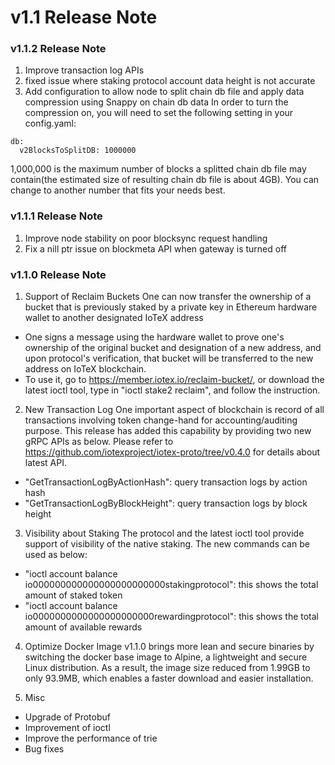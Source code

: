 # v1.1 Release Note

### v1.1.2 Release Note
1. Improve transaction log APIs
2. fixed issue where staking protocol account data height is not accurate
3. Add configuration to allow node to split chain db file and apply data compression using Snappy on chain db data
In order to turn the compression on, you will need to set the following setting in your config.yaml:
```
db:
  v2BlocksToSplitDB: 1000000
```
1,000,000 is the maximum number of blocks a splitted chain db file may contain(the estimated size of resulting chain db file is about 4GB). You can change to another number that fits your needs best.


### v1.1.1 Release Note
1. Improve node stability on poor blocksync request handling
2. Fix a nill ptr issue on blockmeta API when gateway is turned off


### v1.1.0 Release Note

1. Support of Reclaim Buckets
One can now transfer the ownership of a bucket that is previously staked by a private key in Ethereum hardware wallet to another designated IoTeX address
- One signs a message using the hardware wallet to prove one's ownership of the original bucket and designation of a new address, and upon protocol's verification, that bucket will be transferred to the new address on IoTeX blockchain. 
- To use it, go to https://member.iotex.io/reclaim-bucket/, or download the latest ioctl tool, type in "ioctl stake2 reclaim", and follow the instruction.

2. New Transaction Log
One important aspect of blockchain is record of all transactions involving token change-hand for accounting/auditing purpose. This release has added this capability by providing two new gRPC APIs as below. Please refer to https://github.com/iotexproject/iotex-proto/tree/v0.4.0 for details about latest API.
- "GetTransactionLogByActionHash": query transaction logs by action hash
- "GetTransactionLogByBlockHeight": query transaction logs by block height

3. Visibility about Staking
The protocol and the latest ioctl tool provide support of visibility of the native staking. The new commands can be used as below:
- "ioctl account balance io000000000000000000000000stakingprotocol": this shows the total amount of staked token
- "ioctl account balance io0000000000000000000000rewardingprotocol": this shows the total amount of available rewards

4. Optimize Docker Image
v1.1.0 brings more lean and secure binaries by switching the docker base image to Alpine, a lightweight and secure Linux distribution. As a result, the image size reduced from 1.99GB to only 93.9MB, which enables a faster download and easier installation.

5. Misc
- Upgrade of Protobuf
- Improvement of ioctl
- Improve the performance of trie
- Bug fixes
